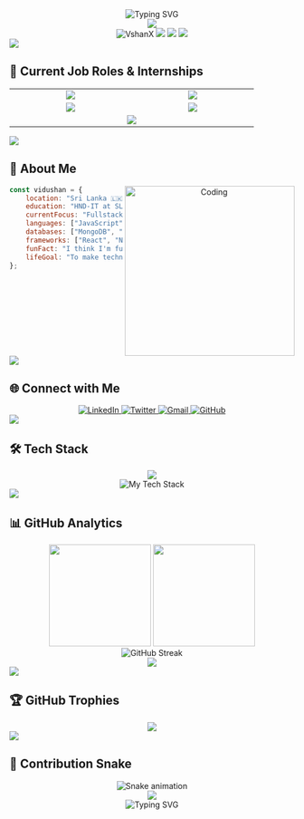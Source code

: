 <div align="center">
  <img src="https://readme-typing-svg.herokuapp.com/?lines=Hey+👋,+I'm+Vidushan+Samarakoon;Fullstack+Developer+from+Sri+Lanka+🇱🇰;Always+learning+new+things&font=Fira%20Code&center=true&width=440&height=45&color=f75c7e&vCenter=true&size=22&pause=1000" alt="Typing SVG" />
</div>

<div align="center">
  <img src="https://capsule-render.vercel.app/api?type=waving&color=gradient&customColorList=0,2,2,5,30&height=100&section=header&text=&fontSize=0" />
</div>

<div align="center">
  <img src="https://komarev.com/ghpvc/?username=VshanX&label=Profile%20views&color=0e75b6&style=flat" alt="VshanX" />
  <img src="https://img.shields.io/badge/Focus-Fullstack%20Development-brightgreen" />
  <img src="https://img.shields.io/badge/Lives-Sri%20Lanka-success" />
  <img src="https://img.shields.io/badge/Languages-English%20%26%20Sinhala-brightgreen" />
</div>

<img src="https://user-images.githubusercontent.com/73097560/115834477-dbab4500-a447-11eb-908a-139a6edaec5c.gif">

## 🎯 Current Job Roles & Internships

<div align="center">
  <table>
    <tr>
      <td align="center" width="200">
        <img src="https://img.shields.io/badge/💻-Software%20Engineering%20Intern-blue?style=for-the-badge&logo=code&logoColor=white" />
      </td>
      <td align="center" width="200">
        <img src="https://img.shields.io/badge/📊-Business%20Analyst%20Intern-green?style=for-the-badge&logo=analytics&logoColor=white" />
      </td>
    </tr>
    <tr>
      <td align="center">
        <img src="https://img.shields.io/badge/🔐-Cybersecurity%20Intern-red?style=for-the-badge&logo=security&logoColor=white" />
      </td>
      <td align="center">
        <img src="https://img.shields.io/badge/📋-Project%20Management%20Intern-orange?style=for-the-badge&logo=trello&logoColor=white" />
      </td>
    </tr>
    <tr>
      <td align="center" colspan="2">
        <img src="https://img.shields.io/badge/🎨-UI/UX%20Designer%20Intern-purple?style=for-the-badge&logo=figma&logoColor=white" />
      </td>
    </tr>
  </table>
</div>

<img src="https://user-images.githubusercontent.com/73097560/115834477-dbab4500-a447-11eb-908a-139a6edaec5c.gif">

## 🚀 About Me

<div align="center">
  <img align="right" alt="Coding" width="300" src="https://cdn.dribbble.com/users/1162077/screenshots/3848914/programmer.gif">
</div>

```javascript
const vidushan = {
    location: "Sri Lanka 🇱🇰",
    education: "HND-IT at SLIATE 📚",
    currentFocus: "Fullstack Development 💻",
    languages: ["JavaScript", "Python", "Java", "C#", "PHP"],
    databases: ["MongoDB", "MySQL"],
    frameworks: ["React", "Node.js"],
    funFact: "I think I'm funny 😄",
    lifeGoal: "To make technology accessible to everyone 🌟"
};
```

<br clear="both">

<img src="https://user-images.githubusercontent.com/73097560/115834477-dbab4500-a447-11eb-908a-139a6edaec5c.gif">

## 🌐 Connect with Me

<div align="center">
  <a href="https://www.linkedin.com/in/vidushan-samarakoon-435428287/" target="_blank">
    <img src="https://img.shields.io/badge/LinkedIn-0077B5?style=for-the-badge&logo=linkedin&logoColor=white" alt="LinkedIn" />
  </a>
  <a href="https://x.com/VidushanSa80497" target="_blank">
    <img src="https://img.shields.io/badge/Twitter-1DA1F2?style=for-the-badge&logo=twitter&logoColor=white" alt="Twitter" />
  </a>
  <a href="mailto:thiwankasamarakoon6@gmail.com">
    <img src="https://img.shields.io/badge/Gmail-D14836?style=for-the-badge&logo=gmail&logoColor=white" alt="Gmail" />
  </a>
  <a href="https://github.com/VshanX" target="_blank">
    <img src="https://img.shields.io/badge/GitHub-100000?style=for-the-badge&logo=github&logoColor=white" alt="GitHub" />
  </a>
</div>

<img src="https://user-images.githubusercontent.com/73097560/115834477-dbab4500-a447-11eb-908a-139a6edaec5c.gif">

## 🛠️ Tech Stack

<div align="center">
  <img src="https://skillicons.dev/icons?i=html,css,js,react,nodejs,python,java,cs,php,mongodb,mysql&theme=dark" />
</div>

<div align="center">
  <img src="https://github-readme-tech-stack.vercel.app/api/cards?title=Languages&align=center&titleAlign=center&lineCount=2&theme=github_dark&line1=javascript,javascript,auto;python,python,auto;java,java,auto;&line2=csharp,csharp,auto;php,php,auto;html5,html5,auto;" alt="My Tech Stack" />
</div>

<img src="https://user-images.githubusercontent.com/73097560/115834477-dbab4500-a447-11eb-908a-139a6edaec5c.gif">

## 📊 GitHub Analytics

<div align="center">
  <img height="180em" src="https://github-readme-stats.vercel.app/api?username=VshanX&show_icons=true&theme=radical&include_all_commits=true&count_private=true"/>
  <img height="180em" src="https://github-readme-stats.vercel.app/api/top-langs/?username=VshanX&layout=compact&langs_count=8&theme=radical"/>
</div>

<div align="center">
  <img src="https://github-readme-streak-stats.herokuapp.com/?user=VshanX&theme=radical" alt="GitHub Streak" />
</div>

<div align="center">
  <img src="https://github-readme-activity-graph.vercel.app/graph?username=VshanX&theme=react-dark&hide_border=true" />
</div>

<img src="https://user-images.githubusercontent.com/73097560/115834477-dbab4500-a447-11eb-908a-139a6edaec5c.gif">

## 🏆 GitHub Trophies

<div align="center">
  <img src="https://github-profile-trophy.vercel.app/?username=VshanX&theme=radical&no-frame=false&no-bg=false&margin-w=4&row=1" />
</div>

<img src="https://user-images.githubusercontent.com/73097560/115834477-dbab4500-a447-11eb-908a-139a6edaec5c.gif">

## 🐍 Contribution Snake

<div align="center">
  <img src="https://raw.githubusercontent.com/VshanX/VshanX/output/snake.svg" alt="Snake animation" />
</div>

<div align="center">
  <img src="https://capsule-render.vercel.app/api?type=waving&color=gradient&customColorList=0,2,2,5,30&height=100&section=footer&text=&fontSize=0" />
</div>

<div align="center">
  <img src="https://readme-typing-svg.herokuapp.com/?lines=Thanks+for+visiting!;Let's+connect+and+build+something+amazing!&font=Fira%20Code&center=true&width=440&height=45&color=f75c7e&vCenter=true&size=18&pause=1000" alt="Typing SVG" />
</div>
